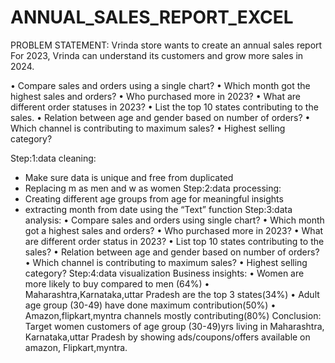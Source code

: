 # ANNUAL_SALES_REPORT_EXCEL
PROBLEM STATEMENT: Vrinda store wants to create an annual sales report
For 2023, Vrinda can understand its customers and grow more sales in 2024.

•	Compare sales and orders using a single chart?
•	Which month got the highest sales and orders?
•	Who purchased more in 2023?
•	What are different order statuses in 2023?
•	List the top 10 states contributing to the sales.
•	Relation between age and gender based on number of orders?
•	Which channel is contributing to maximum sales?
•	Highest selling category?

Step:1:data cleaning: 
* Make sure data is unique and free from duplicated
* Replacing m as men and w as women
Step:2:data processing:
* Creating different age groups from age  for meaningful  insights
* extracting month from date using the “Text” function
Step:3:data analysis:
•	Compare sales and orders using single chart?
•	Which month got a highest sales and orders?
•	Who purchased more in 2023?
•	What are different order status in 2023?
•	List top 10 states contributing to the sales?
•	Relation between age and gender based on number of orders?
•	Which channel is contributing to maximum sales?
•	Highest selling category?
Step:4:data visualization
Business insights:
•	Women are more likely to buy compared to men (64%)
•	Maharashtra,Karnataka,uttar Pradesh are the top 3 states(34%)
•	Adult age group (30-49) have done maximum contribution(50%)
•	Amazon,flipkart,myntra channels mostly contributing(80%)
Conclusion:
Target women customers of age group (30-49)yrs living in Maharashtra,
Karnataka,uttar Pradesh by showing ads/coupons/offers available on amazon,
Flipkart,myntra.
